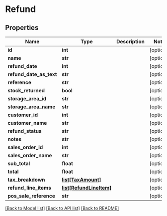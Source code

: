# Refund

## Properties
Name | Type | Description | Notes
------------ | ------------- | ------------- | -------------
**id** | **int** |  | [optional] 
**name** | **str** |  | [optional] 
**refund_date** | **int** |  | [optional] 
**refund_date_as_text** | **str** |  | [optional] 
**reference** | **str** |  | [optional] 
**stock_returned** | **bool** |  | [optional] 
**storage_area_id** | **str** |  | [optional] 
**storage_area_name** | **str** |  | [optional] 
**customer_id** | **int** |  | [optional] 
**customer_name** | **str** |  | [optional] 
**refund_status** | **str** |  | [optional] 
**notes** | **str** |  | [optional] 
**sales_order_id** | **int** |  | [optional] 
**sales_order_name** | **str** |  | [optional] 
**sub_total** | **float** |  | [optional] 
**total** | **float** |  | [optional] 
**tax_breakdown** | [**list[TaxAmount]**](TaxAmount.md) |  | [optional] 
**refund_line_items** | [**list[RefundLineItem]**](RefundLineItem.md) |  | [optional] 
**pos_sale_reference** | **str** |  | [optional] 

[[Back to Model list]](../README.md#documentation-for-models) [[Back to API list]](../README.md#documentation-for-api-endpoints) [[Back to README]](../README.md)

